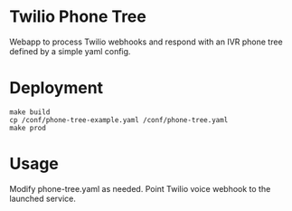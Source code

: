 Twilio Phone Tree
=================

Webapp to process Twilio webhooks and respond with an IVR phone tree defined by a simple yaml config.


# Deployment

    make build
    cp /conf/phone-tree-example.yaml /conf/phone-tree.yaml
    make prod


# Usage

Modify phone-tree.yaml as needed. Point Twilio voice webhook to the launched service.
